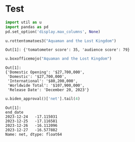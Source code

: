 # Test

```python
import util as u
import pandas as pd
pd.set_option('display.max_columns', None)
```

```python
u.rottentomatoes3("Aquaman and the Lost Kingdom")
```

```text
Out[1]: {'tomatometer score': 35, 'audience score': 79}
```


```python
u.boxofficemojo("Aquaman and the Lost Kingdom")
```

```text
Out[1]: 
{'Domestic Opening': '$27,700,000',
 'Domestic': '$27,700,000',
 'International': '$80,200,000',
 'Worldwide Total': '$107,900,000',
 'Release Date': 'December 20, 2023'}
```











```python
u.biden_approval()['net'].tail(4)
```

```text
Out[1]: 
end_date
2023-12-24   -17.115031
2023-12-25   -17.116581
2023-12-26   -16.112096
2023-12-27   -16.577882
Name: net, dtype: float64
```




